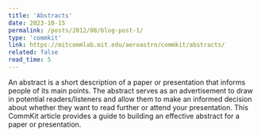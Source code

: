 ```yaml
---
title: 'Abstracts'
date: 2023-10-15
permalink: /posts/2012/08/blog-post-1/
type: 'commkit'
link: https://mitcommlab.mit.edu/aeroastro/commkit/abstracts/
related: false
read_time: 5
---
```


An abstract is a short description of a paper or presentation that informs people of its main points. 
The abstract serves as an advertisement to draw in potential readers/listeners and allow them to make an informed decision about whether they want to read further or attend your presentation.
This CommKit article provides a guide to building an effective abstract for a paper or presentation.